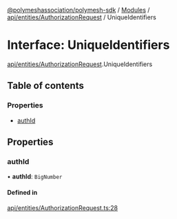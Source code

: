 [@polymeshassociation/polymesh-sdk](../README.md) / [Modules](../modules.md) / [api/entities/AuthorizationRequest](../modules/api_entities_AuthorizationRequest.md) / UniqueIdentifiers

# Interface: UniqueIdentifiers

[api/entities/AuthorizationRequest](../modules/api_entities_AuthorizationRequest.md).UniqueIdentifiers

## Table of contents

### Properties

- [authId](api_entities_AuthorizationRequest.UniqueIdentifiers.md#authid)

## Properties

### authId

• **authId**: `BigNumber`

#### Defined in

[api/entities/AuthorizationRequest.ts:28](https://github.com/PolymathNetwork/polymesh-sdk/blob/31dfa0dc/src/api/entities/AuthorizationRequest.ts#L28)
